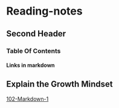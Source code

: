 # Reading-notes

## Second Header

### Table Of Contents

#### Links in markdown

## Explain the Growth Mindset

[102-Markdown-1](reading-notes-01.md)

